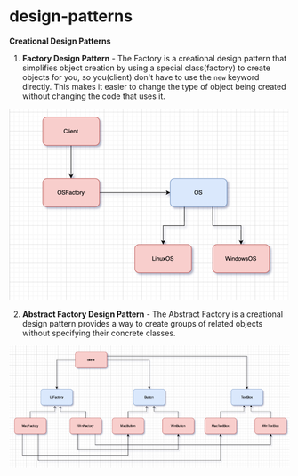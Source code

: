 # design-patterns
**Creational Design Patterns**
1. **Factory Design Pattern** - The Factory is a creational design pattern that simplifies object creation by using a special class(factory)
to create objects for you, so you(client) don't have to use the `new` keyword directly. This makes it easier to change the
type of object being created without changing the code that uses it.

![img_3.png](img_3.png)

2. **Abstract Factory Design Pattern** - The Abstract Factory is a creational design pattern provides a way to create groups of related
objects without specifying their concrete classes.

![img_2.png](img_2.png)
